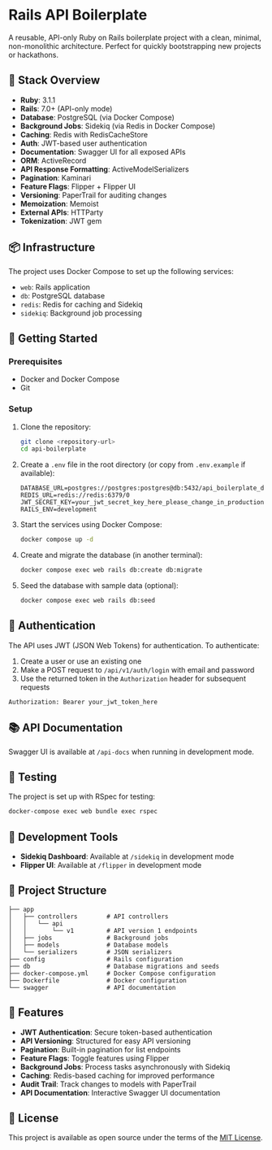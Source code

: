 # Rails API Boilerplate

A reusable, API-only Ruby on Rails boilerplate project with a clean, minimal, non-monolithic architecture. Perfect for quickly bootstrapping new projects or hackathons.

## 🧱 Stack Overview

- **Ruby**: 3.1.1
- **Rails**: 7.0+ (API-only mode)
- **Database**: PostgreSQL (via Docker Compose)
- **Background Jobs**: Sidekiq (via Redis in Docker Compose)
- **Caching**: Redis with RedisCacheStore
- **Auth**: JWT-based user authentication
- **Documentation**: Swagger UI for all exposed APIs
- **ORM**: ActiveRecord
- **API Response Formatting**: ActiveModelSerializers
- **Pagination**: Kaminari
- **Feature Flags**: Flipper + Flipper UI
- **Versioning**: PaperTrail for auditing changes
- **Memoization**: Memoist
- **External APIs**: HTTParty
- **Tokenization**: JWT gem

## 📦 Infrastructure

The project uses Docker Compose to set up the following services:

- `web`: Rails application
- `db`: PostgreSQL database
- `redis`: Redis for caching and Sidekiq
- `sidekiq`: Background job processing

## 🚀 Getting Started

### Prerequisites

- Docker and Docker Compose
- Git

### Setup

1. Clone the repository:
   ```bash
   git clone <repository-url>
   cd api-boilerplate
   ```

2. Create a `.env` file in the root directory (or copy from `.env.example` if available):
   ```
   DATABASE_URL=postgres://postgres:postgres@db:5432/api_boilerplate_development
   REDIS_URL=redis://redis:6379/0
   JWT_SECRET_KEY=your_jwt_secret_key_here_please_change_in_production
   RAILS_ENV=development
   ```

3. Start the services using Docker Compose:
   ```bash
   docker compose up -d
   ```

4. Create and migrate the database (in another terminal):
   ```bash
   docker compose exec web rails db:create db:migrate
   ```

5. Seed the database with sample data (optional):
   ```bash
   docker compose exec web rails db:seed
   ```

## 🔐 Authentication

The API uses JWT (JSON Web Tokens) for authentication. To authenticate:

1. Create a user or use an existing one
2. Make a POST request to `/api/v1/auth/login` with email and password
3. Use the returned token in the `Authorization` header for subsequent requests

```
Authorization: Bearer your_jwt_token_here
```

## 📚 API Documentation

Swagger UI is available at `/api-docs` when running in development mode.

## 🧪 Testing

The project is set up with RSpec for testing:

```bash
docker-compose exec web bundle exec rspec
```

## 🔧 Development Tools

- **Sidekiq Dashboard**: Available at `/sidekiq` in development mode
- **Flipper UI**: Available at `/flipper` in development mode

## 📁 Project Structure

```
├── app
│   ├── controllers        # API controllers
│   │   └── api
│   │       └── v1         # API version 1 endpoints
│   ├── jobs               # Background jobs
│   ├── models             # Database models
│   └── serializers        # JSON serializers
├── config                 # Rails configuration
├── db                     # Database migrations and seeds
├── docker-compose.yml     # Docker Compose configuration
├── Dockerfile             # Docker configuration
└── swagger                # API documentation
```

## 🎯 Features

- **JWT Authentication**: Secure token-based authentication
- **API Versioning**: Structured for easy API versioning
- **Pagination**: Built-in pagination for list endpoints
- **Feature Flags**: Toggle features using Flipper
- **Background Jobs**: Process tasks asynchronously with Sidekiq
- **Caching**: Redis-based caching for improved performance
- **Audit Trail**: Track changes to models with PaperTrail
- **API Documentation**: Interactive Swagger UI documentation

## 📝 License

This project is available as open source under the terms of the [MIT License](LICENSE).
